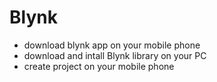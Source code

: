 # Blynk
* download blynk app on your mobile phone
* download and intall Blynk library on your PC
* create project on your mobile phone
